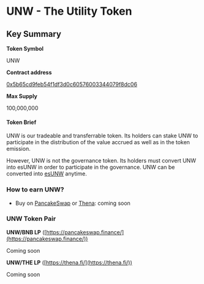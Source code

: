 # UNW - The Utility Token

## Key Summary

**Token Symbol**

UNW

**Contract address**

[0x5b65cd9feb54f1df3d0c60576003344079f8dc06](https://bscscan.com/token/0x5b65cd9feb54f1df3d0c60576003344079f8dc06)

**Max Supply**

100,000,000

#### Token Brief

UNW is our tradeable and transferrable token. Its holders can stake UNW to participate in the distribution of the value accrued as well as in the token emission.&#x20;

However, UNW is not the governance token. Its holders must convert UNW into esUNW in order to participate in the governance. UNW can be converted into [esUNW](esunw-the-governance-token.md) anytime.

### How to earn UNW?

* Buy on [PancakeSwap](unw-the-utility-token.md#unw-bnb-lp-https-pancakeswap.finance) or [Thena](unw-the-utility-token.md#unw-the-lp-https-thena.fi): coming soon

### UNW Token Pair

**UNW/BNB LP** ([https://pancakeswap.finance/](https://pancakeswap.finance/))

Coming soon

**UNW/THE LP** ([https://thena.fi/](https://thena.fi/))

Coming soon
